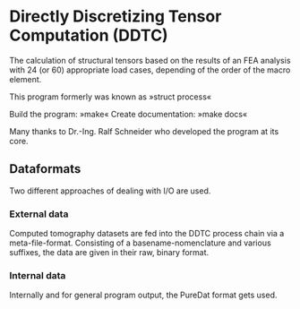 # Directly Discretizing Tensor Computation (DDTC)
The calculation of structural tensors based on the results of an FEA
analysis with 24 (or 60) appropriate load cases, depending of the order of the macro element.

This program formerly was known as »struct process«

Build the program:    »make«
Create documentation: »make docs«

Many thanks to Dr.-Ing. Ralf Schneider who developed the program at its core.

## Dataformats
Two different approaches of dealing with I/O are used. 
### External data
Computed tomography datasets are fed into the DDTC process chain via a meta-file-format. Consisting of a basename-nomenclature and various suffixes, the data are given in their raw, binary format.

### Internal data
Internally and for general program output, the PureDat format gets used. 